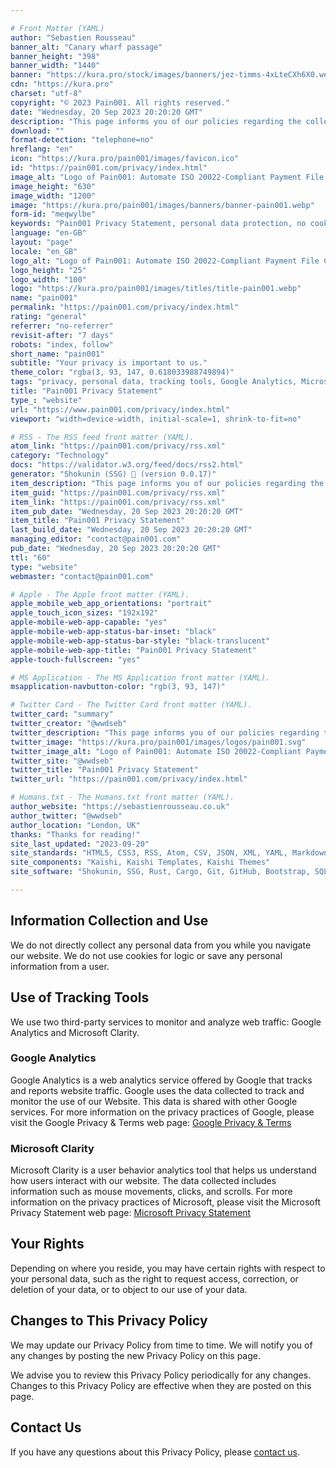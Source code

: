 ```yaml
---

# Front Matter (YAML)
author: "Sebastien Rousseau"
banner_alt: "Canary wharf passage"
banner_height: "398"
banner_width: "1440"
banner: "https://kura.pro/stock/images/banners/jez-timms-4xLteCXh6X0.webp"
cdn: "https://kura.pro"
charset: "utf-8"
copyright: "© 2023 Pain001. All rights reserved."
date: "Wednesday, 20 Sep 2023 20:20:20 GMT"
description: "This page informs you of our policies regarding the collection, use, and disclosure of personal data when you use our Website"
download: ""
format-detection: "telephone=no"
hreflang: "en"
icon: "https://kura.pro/pain001/images/favicon.ico"
id: "https://pain001.com/privacy/index.html"
image_alt: "Logo of Pain001: Automate ISO 20022-Compliant Payment File Creation"
image_height: "630"
image_width: "1200"
image: "https://kura.pro/pain001/images/banners/banner-pain001.webp"
form-id: "meqwylbe"
keywords: "Pain001 Privacy Statement, personal data protection, no cookies policy, no personal information collection, use of Google Analytics, use of Microsoft Clarity, user behaviour analytics, website traffic monitoring, user data rights, privacy policy updates."
language: "en-GB"
layout: "page"
locale: "en_GB"
logo_alt: "Logo of Pain001: Automate ISO 20022-Compliant Payment File Creation"
logo_height: "25"
logo_width: "100"
logo: "https://kura.pro/pain001/images/titles/title-pain001.webp"
name: "pain001"
permalink: "https://pain001.com/privacy/index.html"
rating: "general"
referrer: "no-referrer"
revisit-after: "7 days"
robots: "index, follow"
short_name: "pain001"
subtitle: "Your privacy is important to us."
theme_color: "rgba(3, 93, 147, 0.618033988749894)"
tags: "privacy, personal data, tracking tools, Google Analytics, Microsoft Clarity, user behaviour analytics, mouse movements, clicks, scrolls, rights, contact"
title: "Pain001 Privacy Statement"
type_: "website"
url: "https://www.pain001.com/privacy/index.html"
viewport: "width=device-width, initial-scale=1, shrink-to-fit=no"

# RSS - The RSS feed front matter (YAML).
atom_link: "https://pain001.com/privacy/rss.xml"
category: "Technology"
docs: "https://validator.w3.org/feed/docs/rss2.html"
generator: "Shokunin (SSG) 🦀 (version 0.0.17)"
item_description: "This page informs you of our policies regarding the collection, use, and disclosure of personal data when you use our Website"
item_guid: "https://pain001.com/privacy/rss.xml"
item_link: "https://pain001.com/privacy/rss.xml"
item_pub_date: "Wednesday, 20 Sep 2023 20:20:20 GMT"
item_title: "Pain001 Privacy Statement"
last_build_date: "Wednesday, 20 Sep 2023 20:20:20 GMT"
managing_editor: "contact@pain001.com"
pub_date: "Wednesday, 20 Sep 2023 20:20:20 GMT"
ttl: "60"
type: "website"
webmaster: "contact@pain001.com"

# Apple - The Apple front matter (YAML).
apple_mobile_web_app_orientations: "portrait"
apple_touch_icon_sizes: "192x192"
apple-mobile-web-app-capable: "yes"
apple-mobile-web-app-status-bar-inset: "black"
apple-mobile-web-app-status-bar-style: "black-translucent"
apple-mobile-web-app-title: "Pain001 Privacy Statement"
apple-touch-fullscreen: "yes"

# MS Application - The MS Application front matter (YAML).
msapplication-navbutton-color: "rgb(3, 93, 147)"

# Twitter Card - The Twitter Card front matter (YAML).
twitter_card: "summary"
twitter_creator: "@wwdseb"
twitter_description: "This page informs you of our policies regarding the collection, use, and disclosure of personal data when you use our Website"
twitter_image: "https://kura.pro/pain001/images/logos/pain001.svg"
twitter_image_alt: "Logo of Pain001: Automate ISO 20022-Compliant Payment File Creation"
twitter_site: "@wwdseb"
twitter_title: "Pain001 Privacy Statement"
twitter_url: "https://pain001.com/privacy/index.html"

# Humans.txt - The Humans.txt front matter (YAML).
author_website: "https://sebastienrousseau.co.uk"
author_twitter: "@wwdseb"
author_location: "London, UK"
thanks: "Thanks for reading!"
site_last_updated: "2023-09-20"
site_standards: "HTML5, CSS3, RSS, Atom, CSV, JSON, XML, YAML, Markdown, TOML, SQLite"
site_components: "Kaishi, Kaishi Templates, Kaishi Themes"
site_software: "Shokunin, SSG, Rust, Cargo, Git, GitHub, Bootstrap, SQLite, VS Code"

---
```


## Information Collection and Use

We do not directly collect any personal data from you while you navigate our
website. We do not use cookies for logic or save any personal information from a
user.

## Use of Tracking Tools

We use two third-party services to monitor and analyze web traffic: Google
Analytics and Microsoft Clarity.

### Google Analytics

Google Analytics is a web analytics service offered by Google that tracks and
reports website traffic. Google uses the data collected to track and monitor the
use of our Website. This data is shared with other Google services. For more
information on the privacy practices of Google, please visit the Google Privacy
& Terms web page: [Google Privacy & Terms](https://policies.google.com/privacy)

### Microsoft Clarity

Microsoft Clarity is a user behavior analytics tool that helps us understand how
users interact with our website. The data collected includes information such as
mouse movements, clicks, and scrolls. For more information on the privacy
practices of Microsoft, please visit the Microsoft Privacy Statement web page:
[Microsoft Privacy Statement](https://privacy.microsoft.com/en-us/privacystatement)

## Your Rights

Depending on where you reside, you may have certain rights with respect to your
personal data, such as the right to request access, correction, or deletion of
your data, or to object to our use of your data.

## Changes to This Privacy Policy

We may update our Privacy Policy from time to time. We will notify you of any
changes by posting the new Privacy Policy on this page.

We advise you to review this Privacy Policy periodically for any changes.
Changes to this Privacy Policy are effective when they are posted on this page.

## Contact Us

If you have any questions about this Privacy Policy, please
[contact us](/contact/index.html).
